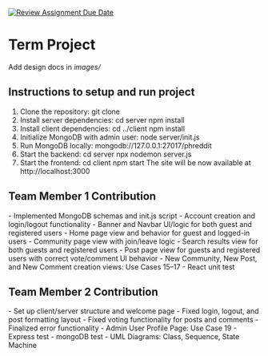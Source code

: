 [![Review Assignment Due Date](https://classroom.github.com/assets/deadline-readme-button-22041afd0340ce965d47ae6ef1cefeee28c7c493a6346c4f15d667ab976d596c.svg)](https://classroom.github.com/a/2tEDYwzN)
# Term Project

Add design docs in *images/*

## Instructions to setup and run project
1. Clone the repository: git clone <your-repo-url>
2. Install server dependencies: 
   cd server
   npm install
3. Install client dependencies:
   cd ../client
   npm install
4. Initialize MongoDB with admin user:
   node server/init.js <admin-email> <admin-display-name> <admin-password>
5. Run MongoDB locally:
   mongodb://127.0.0.1:27017/phreddit
6. Start the backend:
   cd server
   npx nodemon server.js
6. Start the frontend:
   cd client
   npm start
   The site will be now available at http://localhost:3000

## Team Member 1 Contribution
<Sharanya Kataru>
- Implemented MongoDB schemas and init.js script
- Account creation and login/logout functionality
- Banner and Navbar UI/logic for both guest and registered users
- Home page view and behavior for guest and logged-in users
- Community page view with join/leave logic
- Search results view for both guests and registered users
- Post page view for guests and registered users with correct vote/comment UI behavior
- New Community, New Post, and New Comment creation views: Use Cases 15–17
- React unit test

## Team Member 2 Contribution
<Fahim Jawad>
- Set up client/server structure and welcome page
- Fixed login, logout, and post formatting layout
- Fixed voting functionality for posts and comments
- Finalized error functionality
- Admin User Profile Page: Use Case 19
- Express test
- mongoDB test
- UML Diagrams: Class, Sequence, State Machine
